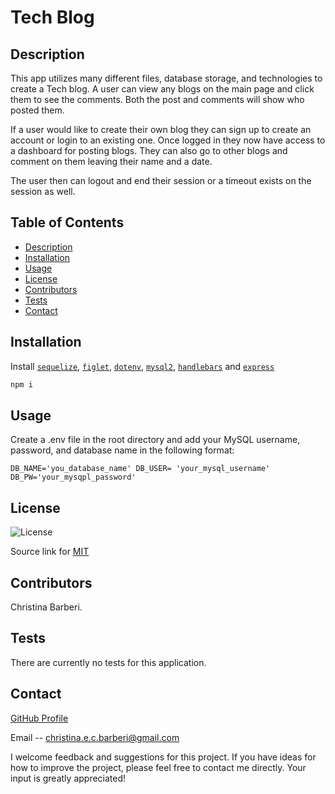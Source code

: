 # Tech Blog

## Description

This app utilizes many different files, database storage, and technologies to create a Tech blog. A user can view any blogs on the main page and click them to see the comments. Both the post and comments will show who posted them.

If a user would like to create their own blog they can sign up to create an account or login to an existing one. Once logged in they now have access to a dashboard for posting blogs. They can also go to other blogs and comment on them leaving their name and a date.

The user then can logout and end their session or a timeout exists on the session as well.

## Table of Contents
- [Description](#description)
- [Installation](#installation)
- [Usage](#usage)
- [License](#license)
- [Contributors](#contributors)
- [Tests](#tests)
- [Contact](#contact)

## Installation

 Install [`sequelize`](https://www.npmjs.com/package/inquirer), [`figlet`](https://www.npmjs.com/search?q=figlet), [`dotenv`](https://www.npmjs.com/package/dotenv), [`mysql2`](https://www.npmjs.com/package/mysql2), [`handlebars`](https://www.npmjs.com/package/handlebars) and [`express`](https://www.npmjs.com/package/console.table)

```bash
npm i
```

## Usage

Create a .env file in the root directory and add your MySQL username, password, and database name in the following format:

``
DB_NAME='you_database_name'
DB_USER= 'your_mysql_username'
DB_PW='your_mysqpl_password'
``

## License

![License](https://img.shields.io/badge/License-MIT-yellow.svg)

Source link for [MIT](https://opensource.org/licenses/MIT)

## Contributors

Christina Barberi.

## Tests

There are currently no tests for this application.  

## Contact

[GitHub Profile](https://github.com/Christinaecb)

Email -- christina.e.c.barberi@gmail.com

I welcome feedback and suggestions for this project. If you have ideas for how to improve the project, please feel free to contact me directly. Your input is greatly appreciated!

